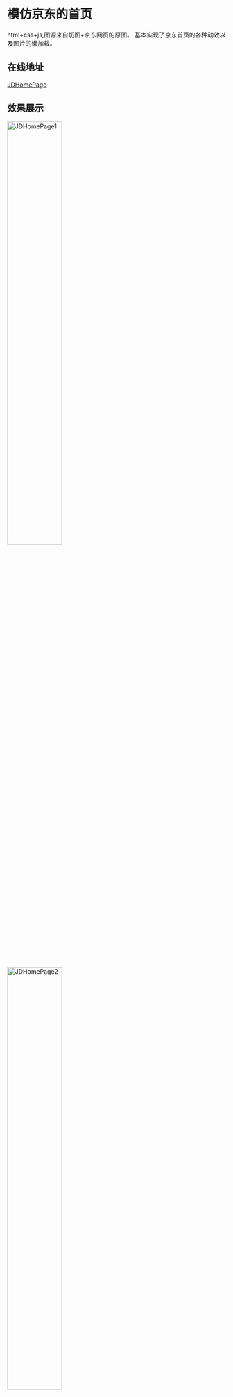 # 模仿京东的首页
html+css+js,图源来自切图+京东网页的原图。
基本实现了京东首页的各种动效以及图片的懒加载。
## 在线地址
[JDHomePage](http://iciqian.github.io/JDHomePage/html)
## 效果展示
<img src="http://wx2.sinaimg.cn/mw690/006bAzaMly1fgo5zwtejtj30si14c7wh.jpg" alt="JDHomePage1" width="50%" />
<img src="http://wx3.sinaimg.cn/mw690/006bAzaMly1fgo6086x3uj30si14cb29.jpg" alt="JDHomePage2" width="50%"/>
<img src="http://wx2.sinaimg.cn/mw690/006bAzaMly1fgo60ljf2fj30si14akek.jpg" alt="JDHomePage3" width="50%"/>



